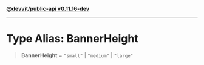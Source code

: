 [**@devvit/public-api v0.11.16-dev**](../../README.md)

---

# Type Alias: BannerHeight

> **BannerHeight** = `"small"` \| `"medium"` \| `"large"`
